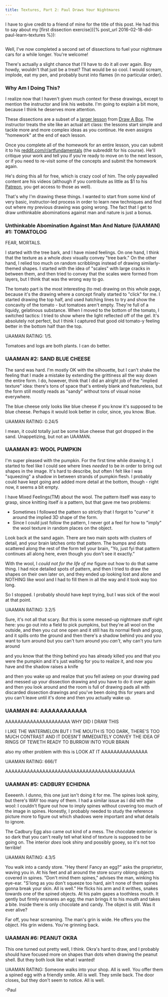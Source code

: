 ```yaml
---
title: Textures, Part 2: Paul Draws Your Nightmares
---
```


I have to give credit to a friend of mine for the title of this post. He had this to say about my [first dissection exercise]({% post_url 2016-02-18-did-paul-learn-textures %}):

<image with name omitted> 

Well, I've now completed a second set of dissections to fuel your nightmare cars for a while longer. You're welcome!

There's actually a slight chance that I'll have to do it all over again. Boy howdy, wouldn't that just be a treat? That would be so cool. I would scream, implode, eat my pen, and probably burst into flames (in no particular order).

### Why Am I Doing This? ###

I realize now that I haven't given much context for these drawings, except to mention the instructor and link his website. I'm going to explain a bit more, because I think he deserves more attention.

These dissections are a subset of a [larger lesson](http://drawabox.com/lesson/2) from [Draw A Box](http://www.drawabox.com). The instructor treats the site like an actual art class: the lessons start simple and tackle more and more complex ideas as you continue. He even assigns "homework" at the end of each lesson.

Once you complete all of the homework for an entire  lesson, you can submit it to his [reddit.com/r/artfundamentals](https://www.reddit.com/r/artfundamentals) (the subreddit for his course). He'll critique your work and tell you if you're ready to move on to the next lesson, or if you need to re-visit some of the concepts and submit the homework again.

He's doing this all for free, which is crazy cool of him. The only paywalled content are his videos (although if you contribute as little as $1 to his [Patreon](https://www.patreon.com/uncomfortable?ty=h), you get access to those as well).

That's why I'm drawing these things. I wanted to start from some kind of very basic, instructor-led process in order to learn new techniques and find out where my previous drawing was going wrong. The fact that I get to draw unthinkable abominations against man and nature is just a bonus.

### Unthinkable Abomination Against Man And Nature (UAAMAN) #1: TOMATOLOG ###

<tomatolog image>

FEAR, MORTALS.

I started with the tree bark, and I have mixed feelings. On one hand, I think that the texture as a whole _does_ visually convey "tree bark." On the other hand, I relied too much on random scribblings instead of drawing similarly-themed shapes. I started with the idea of "scales" with large cracks in between them, and then tried to convey that the scales were formed from layers, but I think that was the wrong way to go.

The tomato part is the most interesting (to me) drawing on this whole page, because it's the drawing where a concept finally started to "click" for me. I started drawing the top half, and used hatching lines to try and show the concavity of the tomato - but tomatoes aren't empty. They're full of a liquidy, gelatinous substance. When I moved to the bottom of the tomato, I switched tactics: I tried to show where the light reflected off of the gel. It's absolutely not perfect, but I think I captured that good old  tomato-y feeling better in the bottom half than the top.

UAAMAN RATING: 1/5.

Tomatoes and logs are both plants. I can do better.

### UAAMAN #2: SAND BLUE CHEESE ###

The sand was hard. I'm mostly OK with the silhouette, but I can't shake the feeling that I made a mistake by extending the grittiness all the way down the entire form. I do, however, think that I did an alright job of the "implied texture" idea: there's tons of space that's entirely blank and featureless, but the form still mostly reads as "sandy" without tons of visual noise everywhere.

The blue cheese only looks like blue cheese if you know it's supposed to be blue cheese. Perhaps it would look better in color, since, you know. Blue.

UAAMAN RATING: 0.24/5

I mean, it could totally just be some blue cheese that got dropped in the sand. Unappetizing, but not an UAAMAN.

### UAAMAN #3: WOOL PUMPKIN ###

I'm super pleased with the pumpkin. For the first time while drawing it, I started to feel like I could see where lines _needed_ to be in order to bring out shapes in the image. It's hard to describe, but often I felt like I was "squeezing" a shadow in between strands of pumpkin flesh. I probably could have kept going and added more detail at the bottom, though - right now, it seems a bit empty.

I have Mixed Feelings(TM) about the wool. The pattern itself was easy to grasp, since knitting itself _is_ a pattern, but that gave me two problems:

* Sometimes I followed the pattern so strictly that I forgot to "curve" it around the implied 3D shape of the form.
* Since I could just follow the pattern, I never got a feel for how to "imply" the wool texture in random places on the object.

Look back at the sand again. There are two main spots with clusters of detail, and your brain latches onto that pattern. The bumps and dots scattered along the rest of the form tell your brain, "Yo, just fyi that pattern continues all along here, even though you don't see it exactly."

With the wool, I _could not for the life of me_ figure out how to do that same thing. I had nice detailed spots of pattern, and then I tried to draw the shapes on their own later on, and they ended up looking lost and alone and NOTHING like wool and I had to fill them in all the way and it took way too long.

So I stopped. I probably should have kept trying, but I was sick of the wool at that point.

UAAMAN RATING: 3.2/5

Sure, it's not all that scary. But this is some messed-up nightmare stuff right here: you go out into a field to pick pumpkins, but they're all wool on the outside, and then you cut one open and it still has its normal flesh and goop, and it spills onto the ground and then there's a shadow behind you and you want to turn around but you can't turn around you _can't_, why can't you turn around

and you know that the thing behind you has already killed you and that you were the pumpkin and it's just waiting for you to realize it, and now you have and the shadow raises a knife

and then you wake up and realize that you fell asleep on your drawing pad and messed up your dissection drawing and you have to do it over again and then you look around and the room is full of drawing pads all with discarded dissection drawings and you've been doing this for years and you can't leave until it's done and then you actually wake up.

### UAAMAN #4: AAAAAAAAAAAA ###

AAAAAAAAAAAAAAAAAAAAA WHY DID I DRAW THIS

I LIKE THE WATERMELON BUT I THE MOUTH IS TOO DARK, THERE'S TOO MUCH CONTRAST AND IT DOESN'T IMMEDIATELY CONVEY THE IDEA OF RINGS OF TEWETH READY TO BURROW INTO YOUR BRAIN

also my other problem with this is LOOK AT IT AAAAAAAAAAAAAAA

UAAMAN RATING: 666/T

AAAAAAAAAAAAAAAAAAAAAAAAAAAAAAAAAAAAAAAAAA

### UAAMAN #5: CADBURY ECHIDNA ###

Eeeeenh. I dunno, this one just isn't doing it for me. The spines look spiny, but there's WAY too many of them. I had a similar issue as I did with the wool: I couldn't figure out how to imply spines without covering too much of the image in spines. Honestly, I probably needed to study the reference picture more to figure out which shadows were important and what details to ignore. 

The Cadbury Egg also came out kind of a mess. The chocolate exterior is so dark that you can't really tell what kind of texture is supposed to be going on. The interior _does_ look shiny and possibly gooey, so it's not too terrible!

UAAMAN RATING: 4.3/5

You walk into a candy store. "Hey there! Fancy an egg?" asks the proprietor, waving you in. At his feet and all around the store scurry oblong objects covered in spines. "Don't mind them spines," advises the man, winking his eye-ear. "S'long as you don't squeeze too hard, ain't none of them spines gonna break your skin. All is well." He flicks his arm and it writhes, snakes towards one of the spined objects. At his palm gapes a toothless mouth. It gently but firmly ensnares an egg; the man brings it to his mouth and takes a bite. Inside there is only chocolate and candy. The object is still. Was it ever alive? 

Far off, you hear screaming. The man's grin is wide. He offers you the object. His grin widens. You're grinning back.

### UAAMAN #6: PEANUT OKRA ###

This one turned out pretty well, I think. Okra's hard to draw, and I probably should have focused more on shapes than dots when drawing the peanut shell. But they both look like what I wanted!

UAAMAN RATING: Someone walks into your shop. All is well. You offer them a spined egg with a friendly smile. All is well.  They smile back. The door closes, but they don't seem to notice. All is well.

-Paul